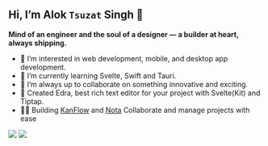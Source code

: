 ## Hi, I’m Alok `Tsuzat` Singh 👋
**Mind of an engineer and the soul of a designer — a builder at heart, always shipping.**

- 👀 I’m interested in web development, mobile, and desktop app development.
- 🌱 I’m currently learning Svelte, Swift and Tauri.
- 💞️ I’m always up to collaborate on something innovative and exciting.
- 🔨 Created Edra, best rich text editor for your project with Svelte(Kit) and Tiptap.
- 👷🏽 Building [KanFlow](https://www.kanflow.pro) and [Nota](https://github.com/Tsuzat/Nota) Collaborate and manage projects with ease

<p>
    <img src = "https://github-readme-stats.vercel.app/api?username=Tsuzat&show_icons=true&theme=radical" />
    <img src = "https://github-readme-stats.vercel.app/api/top-langs/?username=Tsuzat&layout=compact" />
</p>

<!---
Tsuzat/Tsuzat is a ✨ special ✨ repository because its `README.md` (this file) appears on your GitHub profile.
You can click the Preview link to take a look at your changes.
--->

